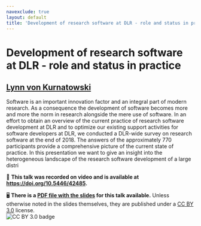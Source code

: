 ```yaml
---
navexclude: true
layout: default
title: 'Development of research software at DLR - role and status in practice'
---
```


# Development of research software at DLR - role and status in practice

## [Lynn von Kurnatowski](../../speaker/PPJV7W/)

Software is an important innovation factor and an integral part of modern research.  As a consequence the development of software becomes more and more the norm in research alongside the mere use of software. In an effort to obtain an overview of the current practice of research software development at DLR and to optimize our existing support activities for software developers at DLR, we conducted a DLR-wide survey on research software at the end of 2018. The answers of the approximately 770 participants provide a comprehensive picture of the current state of practice. In this presentation we want to give an insight into the heterogeneous landscape of the research software development of a large distri

🎥 **This talk was recorded on video and is available at <https://doi.org/10.5446/42485>.**

🖥 **There is a [PDF file with the slides](slides.pdf) for this talk available.** Unless otherwise noted in the slides themselves, they are published under a [CC BY 3.0](https://creativecommons.org/licenses/by/3.0/legalcode) license.  
![CC BY 3.0 badge](https://licensebuttons.net/l/by/3.0/80x15.png)